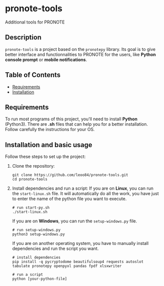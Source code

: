 # pronote-tools
Additional tools for PRONOTE

## Description
`pronote-tools` is a project based on the `pronotepy` library. Its goal is to give better interface and functionnalities to PRONOTE for the users, like **Python console prompt** or **mobile notifications**.

## Table of Contents
- [Requirements](#requirements)
- [Installation](#installation)

## Requirements
To run most programs of this project, you'll need to install **Python** (Python3).
There are **.sh** files that can help you for a better installation. Follow carefully the instructions for your OS.

## Installation and basic usage
Follow these steps to set up the project:

1. Clone the repository:
    ```shell
    git clone https://github.com/leoo84/pronote-tools.git
    cd pronote-tools
    ```

2. Install dependencies and run a script:
    If you are on **Linux**, you can run the `start-linux.sh` file. It will automatically do all the work, you have just to enter the name of the python file you want to execute.
    ```shell
    # run start-py.sh
    ./start-linux.sh
    ```
    If you are on **Windows**, you can run the `setup-windows.py` file.
    ```shell
    # run setup-windows.py
    python3 setup-windows.py
    ```

    If you are on another operating system, you have to manually install dependencies and run the script you want.
    ```shell
    # install dependencies
    pip install -q pycryptodome beautifulsoup4 requests autoslot tabulate pronotepy openpyxl pandas fpdf xlsxwriter

    # run a script
    python [your-python-file]
    ```